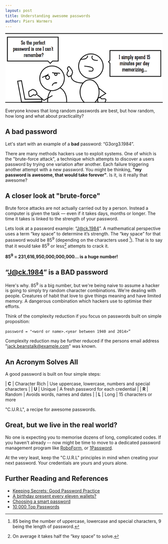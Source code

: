 ```yaml
---
layout: post
title: Understanding awesome passwords
author: Piers Warmers
---
```


![Passwords Can Be Tough](/images/2014-05/passwords.png)

Everyone knows that long random passwords are best, but how random, how long and what about practicality?

## A bad password

Let's start with an example of a **bad** password: “G3org3.1984”.

There are many methods hackers use to exploit systems. One of which is the "brute-force attack", a technique which attempts to discover a users password by trying one variation after another. Each failure triggering another attempt with a new password. You might be thinking, **"my password is awesome, that would take forever"**. Is it, is it really that awesome?

## A closer look at "brute-force"

Brute force attacks are not actually carried out by a person. Instead a computer is given the task — even if it takes days, months or longer. The time it takes is linked to the strength of your password.

Lets look at a password example: “J@ck.1984”. A mathematical perspective uses a term “key space” to determine it’s strength. The “key space” for that password would be 85<sup>9</sup> (depending on the characters used [^1]). That is to say that it would take 85<sup>9</sup> or less[^2] attempts to crack it.

**85<sup>9</sup> = 231,616,950,000,000,000... is a huge number!**

## “J@ck.1984” is a BAD password

Here's why. 85<sup>9</sup> is a big number, but we're being naive to assume a hacker is going to simply try random character combinations. We're dealing with people. Creatures of habit that love to give things meaning and have limited memory. A dangerous combination which hackers use to optimise their efforts.

Think of the complexity reduction if you focus on passwords built on simple proposition:

`password = "<word or name>.<year between 1940 and 2014>”`

Complexity reduction may be further reduced if the persons email address "jack.beanstalk@example.com" was known.

## An  Acronym Solves All

A good password is built on four simple steps:

| **C** | Character Rich | Use uppercase, lowercase, numbers and special characters |
| **U** | Unique         | A fresh password for each credential                     |
| **R** | Random         | Avoids words, names and dates                            |
| **L** | Long           | 15 characters or more                                    

"C.U.R.L",  a recipe for awesome passwords.

## Great, but we live in the real world?

No one is expecting you to memorise dozens of long, complicated codes. If you haven't already -- now might be time to move to a dedicated password management program like [RoboForm](http://www.roboform.com/), or [1Password](https://agilebits.com/onepassword).

At the very least, keep the "C.U.R.L" principles in mind when creating your next password. Your credentials are yours and yours alone.

## Further Reading and References

- [Keeping Secrets: Good Password Practice](http://go.eset.com/us/resources/white-papers/EsetWP-KeepingSecrets20090814.pdf)
- [A birthday present every eleven wallets?](http://www.jbonneau.com/doc/BPA12-FC-banking_pin_security.pdf)
- [Choosing a smart password](http://gmailblog.blogspot.com.au/2009/10/choosing-smart-password.html)
- [10,000 Top Passwords](https://xato.net/passwords/more-top-worst-passwords/#more-269)

[^1]: 85 being the number of uppercase, lowercase and special characters, 9 being the length of password.
[^2]: On average it takes half the “key space” to solve.

